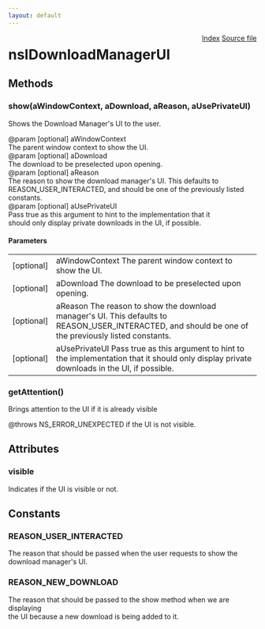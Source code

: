 ```yaml
---
layout: default
---
```

<div class='links' style='float:right'><a href="../index.html">Index</a>
<a href="http://dxr.mozilla.org/mozilla-central/source/toolkit/components/downloads/nsIDownloadManagerUI.idl">Source file</a>
</div>

# nsIDownloadManagerUI #

## Methods ##

### show(aWindowContext, aDownload, aReason, aUsePrivateUI) ###
  
Shows the Download Manager's UI to the user.  
  
@param [optional] aWindowContext  
       The parent window context to show the UI.  
@param [optional] aDownload  
       The download to be preselected upon opening.  
@param [optional] aReason  
       The reason to show the download manager's UI.  This defaults to  
       REASON_USER_INTERACTED, and should be one of the previously listed  
       constants.  
@param [optional] aUsePrivateUI  
       Pass true as this argument to hint to the implementation that it  
       should only display private downloads in the UI, if possible.  
  

#### Parameters ####

<table>

<tr>
<td>[optional]</td>
<td>aWindowContext  
       The parent window context to show the UI.  
</td>
</tr>

<tr>
<td>[optional]</td>
<td>aDownload  
       The download to be preselected upon opening.  
</td>
</tr>

<tr>
<td>[optional]</td>
<td>aReason  
       The reason to show the download manager's UI.  This defaults to  
       REASON_USER_INTERACTED, and should be one of the previously listed  
       constants.  
</td>
</tr>

<tr>
<td>[optional]</td>
<td>aUsePrivateUI  
       Pass true as this argument to hint to the implementation that it  
       should only display private downloads in the UI, if possible.  
</td>
</tr>

</table>

### getAttention() ###
  
Brings attention to the UI if it is already visible  
  
@throws NS_ERROR_UNEXPECTED if the UI is not visible.  
  

## Attributes ##

### visible ###
  
Indicates if the UI is visible or not.  
  

## Constants ##

### REASON_USER_INTERACTED ###
  
The reason that should be passed when the user requests to show the  
download manager's UI.  
  

### REASON_NEW_DOWNLOAD ###
  
The reason that should be passed to the show method when we are displaying  
the UI because a new download is being added to it.  
  
